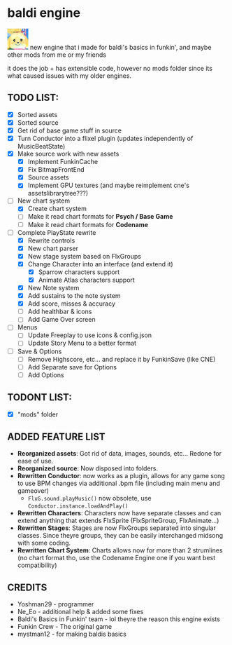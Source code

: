 # baldi engine

![isabelle](art/picture.png)
new engine that i made for baldi's basics in funkin', and maybe other mods from me or my friends

it does the job + has extensible code, however no mods folder since its what caused issues with my older engines.

## TODO LIST:

- [x] Sorted assets
- [x] Sorted source
- [x] Get rid of base game stuff in source
- [x] Turn Conductor into a flixel plugin (updates independently of MusicBeatState)
- [x] Make source work with new assets
    - [x] Implement FunkinCache
    - [x] Fix BitmapFrontEnd
    - [x] Source assets
    - [x] Implement GPU textures (and maybe reimplement cne's assetslibrarytree???)
- [ ] New chart system
    - [x] Create chart system
    - [ ] Make it read chart formats for **Psych / Base Game**
    - [ ] Make it read chart formats for **Codename**
- [ ] Complete PlayState rewrite
    - [x] Rewrite controls
    - [x] New chart parser
    - [x] New stage system based on FlxGroups
    - [x] Change Character into an interface (and extend it)
        - [x] Sparrow characters support
        - [x] Animate Atlas characters support
    - [x] New Note system
    - [x] Add sustains to the note system
    - [x] Add score, misses & accuracy
    - [ ] Add healthbar & icons
    - [ ] Add Game Over screen
- [ ] Menus
    - [ ] Update Freeplay to use icons & config.json
    - [ ] Update Story Menu to a better format
- [ ] Save & Options
    - [ ] Remove Highscore, etc... and replace it by FunkinSave (like CNE)
    - [ ] Add Separate save for Options
    - [ ] Add Options

## TODONT LIST:

- [x] "mods" folder

## ADDED FEATURE LIST

- **Reorganized assets**: Got rid of data, images, sounds, etc... Redone for ease of use.
- **Reorganized source**: Now disposed into folders.
- **Rewritten Conductor**: now works as a plugin, allows for any game song to use BPM changes via additional .bpm file (including main menu and gameover)
    - `FlxG.sound.playMusic()` now obsolete, use `Conductor.instance.loadAndPlay()`
- **Rewritten Characters**: Characters now have separate classes and can extend anything that extends FlxSprite (FlxSpriteGroup, FlxAnimate...)
- **Rewritten Stages**: Stages are now FlxGroups separated into singular classes. Since theyre groups, they can be easily interchanged midsong with some coding.
- **Rewritten Chart System**: Charts allows now for more than 2 strumlines (no chart format tho, use the Codename Engine one if you want best compatibility)

## CREDITS
- Yoshman29 - programmer
- Ne_Eo - additional help & added some fixes
- Baldi's Basics in Funkin' team - lol theyre the reason this engine exists
- Funkin Crew - The original game
- mystman12 - for making baldis basics
